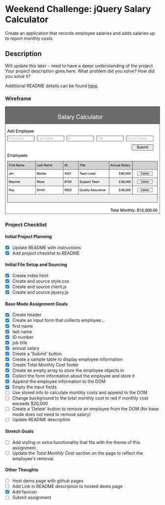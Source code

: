 # Weekend Challenge: jQuery Salary Calculator
Create an application that records employee salaries and adds salaries up to report monthly costs. 

## Description

Will update this later - need to have a deepr understanding of the project 
Your project description goes here. What problem did you solve? How did you solve it?

Additional README details can be found [here](https://github.com/PrimeAcademy/readme-template/blob/master/README.md).

### Wireframe

![Wireframe](salary-calc-wireframe.png)

### Project Checklist
#### Initial Project Planning
- [X] Update README with instructions
- [X] Add project checklist to README
#### Initial File Setup and Sourcing
- [X] Create index.html
- [X] Create and source style.css
- [X] Create and source client.js
- [X] Create and source jquery.js
#### Base Mode Assignment Goals
- [X] Create header
- [X] Create an input form that collects employee...
- [X] first name
- [X] last name
- [X] ID number
- [X] job title
- [X] annual salary
- [X] Create a 'Submit' button 
- [X] Create a sample table to display employee information
- [X] Create Total Monthly Cost footer
- [X] Create an empty array to store the employee objects in
- [X] Collect the form information about the employee and store it
- [X] Append the employee information to the DOM
- [X] Empty the input fields
- [ ] Use stored info to calculate monthly costs and append to the DOM
- [ ] Change background to the total monthly cost to red if monthly cost exceeds $20,000
- [ ] Create a 'Delete' button to remove an employee from the DOM (for base mode does not need to remove salary)
- [ ] Update README description
#### Stretch Goals
- [ ] Add styling or extra functionality that fits with the theme of this assignment.
- [ ] Update the _Total Monthly Cost_ section on the page to reflect the employee's removal.
#### Other Thoughts
- [ ] Host demo page with github pages
- [ ] Add Link in README description to hosted demo page
- [X] Add favicon
- [ ] Submit assignment
